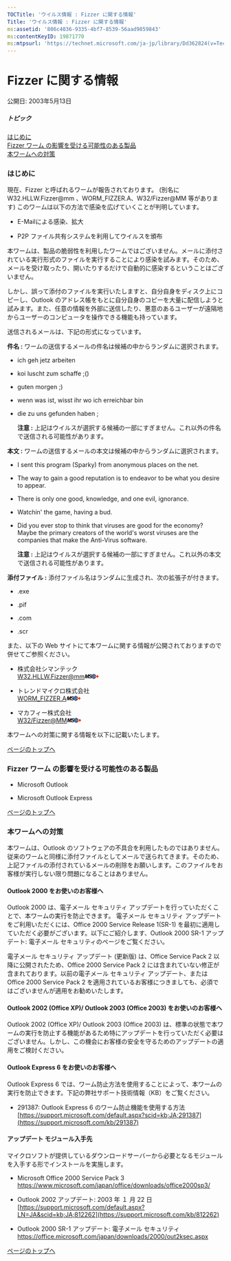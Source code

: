 ```yaml
---
TOCTitle: 'ウイルス情報 : Fizzer に関する情報'
Title: 'ウイルス情報 : Fizzer に関する情報'
ms:assetid: '806c4036-9335-4bf7-8539-56aad9859843'
ms:contentKeyID: 19871770
ms:mtpsurl: 'https://technet.microsoft.com/ja-jp/library/Dd362824(v=TechNet.10)'
---
```


Fizzer に関する情報
===================

公開日: 2003年5月13日

##### トピック

[](#ecaa)[はじめに](#ecaa)  
[](#ebaa)[Fizzer ワーム の影響を受ける可能性のある製品](#ebaa)  
[](#eaaa)[本ワームへの対策](#eaaa)  

### はじめに

現在、Fizzer と呼ばれるワームが報告されております。 (別名に W32.HLLW.Fizzer@mm 、WORM\_FIZZER.A、W32/Fizzer@MM 等があります) このワームは以下の方法で感染を広げていくことが判明しています。

-   E-Mailによる感染、拡大

-   P2P ファイル共有システムを利用してウイルスを頒布

本ワームは、製品の脆弱性を利用したワームではございません。メールに添付されている実行形式のファイルを実行することにより感染を試みます。そのため、メールを受け取ったり、開いたりするだけで自動的に感染するということはございません。

しかし、誤って添付のファイルを実行いたしますと、自分自身をディスク上にコピーし、Outlook のアドレス帳をもとに自分自身のコピーを大量に配信しようと試みます。また、任意の情報を外部に送信したり、悪意のあるユーザーが遠隔地からユーザーのコンピュータを操作できる機能も持っています。

送信されるメールは、下記の形式になっています。

**件名 :** ワームの送信するメールの件名は候補の中からランダムに選択されます。

-   ich geh jetz arbeiten

-   koi luscht zum schaffe ;()

-   guten morgen ;)

-   wenn was ist, wisst ihr wo ich erreichbar bin

-   die zu uns gefunden haben ;

    **注意 :** 上記はウイルスが選択する候補の一部にすぎません。これ以外の件名で送信される可能性があります。

**本文 :** ワームの送信するメールの本文は候補の中からランダムに選択されます。

-   I sent this program (Sparky) from anonymous places on the net.

-   The way to gain a good reputation is to endeavor to be what you desire to appear.

-   There is only one good, knowledge, and one evil, ignorance.

-   Watchin' the game, having a bud.

-   Did you ever stop to think that viruses are good for the economy? Maybe the primary creators of the world's worst viruses are the companies that make the Anti-Virus software.

    **注意 :** 上記はウイルスが選択する候補の一部にすぎません。これ以外の本文で送信される可能性があります。

**添付ファイル :** 添付ファイル名はランダムに生成され、次の拡張子が付きます。

-   .exe

-   .pif

-   .com

-   .scr

また、以下の Web サイトにて本ワームに関する情報が公開されておりますので併せてご参照ください。

-   株式会社シマンテック  
    [W32.HLLW.Fizzer@mm](https://www.symantec.com/region/jp/sarcj/data/w/w32.hllw.fizzer@mm.html)![](images/Dd362824.leave-ms(ja-jp,TechNet.10).gif)

-   トレンドマイクロ株式会社  
    [WORM\_FIZZER.A](https://www.trendmicro.co.jp/vinfo/virusencyclo/default5.asp?vname=worm_fizzer.a)![](images/Dd362824.leave-ms(ja-jp,TechNet.10).gif)

-   マカフィー株式会社  
    [W32/Fizzer@MM](https://www.mcafee.com/japan/security/virf.asp?v=w32/fizzer@mm)![](images/Dd362824.leave-ms(ja-jp,TechNet.10).gif)

本ワームへの対策に関する情報を以下に記載いたします。

[](#mainsection)[ページのトップへ](#mainsection)

### Fizzer ワーム の影響を受ける可能性のある製品

-   Microsoft Outlook

-   Microsoft Outlook Express

[](#mainsection)[ページのトップへ](#mainsection)

### 本ワームへの対策

本ワームは、Outlook のソフトウェアの不具合を利用したものではありません。従来のワームと同様に添付ファイルとしてメールで送られてきます。そのため、上記ファイルの添付されているメールの削除をお願いします。このファイルをお客様が実行しない限り問題になることはありません。

#### Outlook 2000 をお使いのお客様へ

Outlook 2000 は、電子メール セキュリティ アップデートを行っていただくことで、本ワームの実行を防止できます。 電子メール セキュリティ アップデートをご利用いただくには、Office 2000 Service Release 1(SR-1) を最初に適用していただく必要がございます。以下にご紹介します、Outlook 2000 SR-1 アップデート: 電子メール セキュリティのページをご覧ください。

電子メール セキュリティ アップデート (更新版) は、Office Service Pack 2 以降に公開されたため、Office 2000 Service Pack 2 には含まれていない修正が含まれております。以前の電子メール セキュリティ アップデート、または Office 2000 Service Pack 2 を適用されているお客様につきましても、必須ではございませんが適用をお勧めいたします。

#### Outlook 2002 (Office XP)/ Outlook 2003 (Office 2003) をお使いのお客様へ

Outlook 2002 (Office XP)/ Outlook 2003 (Office 2003) は、標準の状態で本ワームの実行を防止する機能があるため特にアップデートを行っていただく必要はございません。しかし、この機会にお客様の安全を守るためのアップデートの適用をご検討ください。

#### Outlook Express 6 をお使いのお客様へ

Outlook Express 6 では、ワーム防止方法を使用することによって、本ワームの実行を防止できます。下記の弊社サポート技術情報（KB）をご覧ください。

-   291387: Outlook Express 6 のワーム防止機能を使用する方法  
    [https://support.microsoft.com/default.aspx?scid=kb;JA;291387](https://support.microsoft.com/kb/291387)

#### アップデート モジュール入手先

マイクロソフトが提供しているダウンロードサーバーから必要となるモジュールを入手する形でインストールを実施します。

-   Microsoft Office 2000 Service Pack 3  
    <https://www.microsoft.com/japan/office/downloads/office2000sp3/>

-   Outlook 2002 アップデート: 2003 年 １ 月 22 日  
    [https://support.microsoft.com/default.aspx?LN=JA&scid=kb;JA;812262](https://support.microsoft.com/kb/812262)

-   Outlook 2000 SR-1 アップデート: 電子メール セキュリティ  
    <https://office.microsoft.com/japan/downloads/2000/out2ksec.aspx>

[](#mainsection)[ページのトップへ](#mainsection)